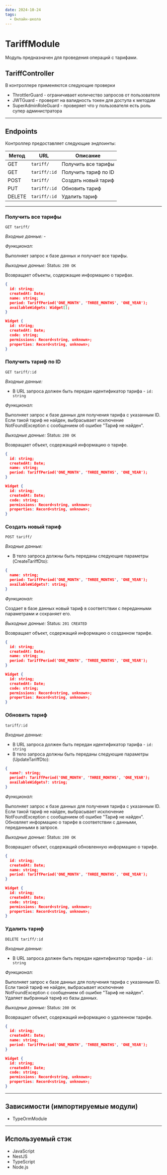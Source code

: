 ```yaml
---
date: 2024-10-24
tags:
  - Онлайн-школа
---
```

# TariffModule

Модуль предназначен для проведения операций с тарифами.

## TariffController

В контроллере применяются следующие проверки

- ThrottlerGuard - ограничивает количество запросов от пользователя
- JWTGuard - проверят на валидность токен для доступа к методам
- SuperAdminRoleGuard - проверяет что у пользователя есть роль супер администратора

***

## Endpoints

Контроллер предоставляет следующие эндпоинты:

| Метод  | URL          | Описание             |
| ------ | ------------ | -------------------- |
| GET    | `tariff/`    | Получить все тарифы  |
| GET    | `tariff/:id` | Получить тариф по ID |
| POST   | `tariff/`    | Создать новый тариф  |
| PUT    | `tariff/:id` | Обновить тариф       |
| DELETE | `tariff/:id` | Удалить тариф        |

***

### Получить все тарифы

`GET tariff/`

*Входные данные:* -

*Функционал:*

Выполняет запрос к базе данных и получает все тарифы.

*Выходные данные:* Status: `200 OK`

Возвращает объекты, содержащие информацию о тарифах.

```json
{
  id: string;
  createdAt: Date;
  name: string;
  period: TariffPeriod('ONE_MONTH', 'THREE_MONTHS', 'ONE_YEAR');
  availableWidgets: Widget[];
}
```

```json
Widget {
  id: string;
  createdAt: Date;
  code: string;
  permissions: Record<string, unknown>;
  properties: Record<string, unknown>;
}
```

### Получить тариф по ID

`GET tariff/:id`

*Входные данные:*

- В URL запроса должен быть передан идентификатор тарифа - `id: string`

*Функционал:*

Выполняет запрос к базе данных для получения тарифа с указанным ID. Если такой тариф не найден, выбрасывает исключение NotFoundException с сообщением об ошибке "Тариф не найден".

*Выходные данные:* Status: `200 OK`

Возвращает объект, содержащий информацию о тарифе.

```json
{
  id: string;
  createdAt: Date;
  name: string;
  period: TariffPeriod('ONE_MONTH', 'THREE_MONTHS', 'ONE_YEAR');
}
```

```json
Widget {
  id: string;
  createdAt: Date;
  code: string;
  permissions: Record<string, unknown>;
  properties: Record<string, unknown>;
}
```

### Создать новый тариф

`POST tariff/`

*Входные данные:*

- В тело запроса должны быть переданы следующие параметры (CreateTariffDto):

```json
{
  name: string;
  period: TariffPeriod('ONE_MONTH', 'THREE_MONTHS', 'ONE_YEAR');
  availableWidgets?: string;
}
```

*Функционал:*

Создает в базе данных новый тариф в соответствии с переданными параметрами и сохраняет его.

*Выходные данные:* Status: `201 CREATED`

Возвращает объект, содержащий информацию о созданном тарифе.

```json
{
  id: string;
  createdAt: Date;
  name: string;
  period: TariffPeriod('ONE_MONTH', 'THREE_MONTHS', 'ONE_YEAR');
}
```

```json
Widget {
  id: string;
  createdAt: Date;
  code: string;
  permissions: Record<string, unknown>;
  properties: Record<string, unknown>;
}
```

### Обновить тариф

`tariff/:id`

*Входные данные:*

- В URL запроса должен быть передан идентификатор тарифа - `id: string`
- В тело запроса должны быть переданы следующие параметры (UpdateTariffDto):

```json
{
  name?: string;
  period?: TariffPeriod('ONE_MONTH', 'THREE_MONTHS', 'ONE_YEAR');
  availableWidgets?: string;
}
```

*Функционал:*

Выполняет запрос к базе данных для получения тарифа с указанным ID. Если такой тариф не найден, выбрасывает исключение NotFoundException с сообщением об ошибке "Тариф не найден". Обновляет информацию о тарифе в соответствии с данными, переданными в запросе.

*Выходные данные:* Status: `200 OK`

Возвращает объект, содержащий обновленную информацию о тарифе.

```json
{
  id: string;
  createdAt: Date;
  name: string;
  period: TariffPeriod('ONE_MONTH', 'THREE_MONTHS', 'ONE_YEAR');
}
```

```json
Widget {
  id: string;
  createdAt: Date;
  code: string;
  permissions: Record<string, unknown>;
  properties: Record<string, unknown>;
}
```

### Удалить тариф

`DELETE tariff/:id`

*Входные данные:*

- В URL запроса должен быть передан идентификатор тарифа - `id: string`

*Функционал:*

Выполняет запрос к базе данных для получения тарифа с указанным ID. Если такой тариф не найден, выбрасывает исключение NotFoundException с сообщением об ошибке "Тариф не найден". Удаляет выбранный тариф из базы данных.

*Выходные данные:* Status: `200 OK`

Возвращает объект, содержащий информацию о удаленном тарифе.

```json
{
  id: string;
  createdAt: Date;
  name: string;
  period: TariffPeriod('ONE_MONTH', 'THREE_MONTHS', 'ONE_YEAR');
}
```

```json
Widget {
  id: string;
  createdAt: Date;
  code: string;
  permissions: Record<string, unknown>;
  properties: Record<string, unknown>;
}
```

***

## Зависимости (импортируемые модули)

- TypeOrmModule

***

## Используемый стэк

- JavaScript
- NestJS
- TypeScript
- Node.js